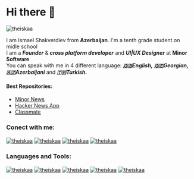 # Hi there 👋

<p align="left"> <img src="https://komarev.com/ghpvc/?username=your-github-theiskaa&color=red" alt="theiskaa" /> </p> 

I am Ismael Shakverdiev from **Azerbaijan**. I'm a tenth grade student on midle school<br/>
I am a ***Founder*** & ***cross platform developer*** and ***UI|UX Designer*** at **Minor Software** <br/> 
You can speak with me in 4 different language: ***🇬🇧English,*** ***🇬🇪Georgian,*** ***🇦🇿Azerbaijani*** and ***🇹🇷Turkish.*** <br/>

#### Best Repositories:
- [Minor News](https://github.com/theiskaa/minor-news)
- [Hacker News App](https://github.com/theiskaa/hackernews_app)
- [Classmate](https://github.com/theiskaa/classmate)

### Conect with me:

<a href="https://instagram.com/theiskaa" target="blank"><img align="center" src="https://img.shields.io/badge/Instagram%20-%23E4405F.svg?&style=for-the-badge&logo=Instagram&logoColor=white" alt="theiskaa"/></a> 
<a href="https://facebook.com/theiskaa" target="blank"><img align="center" src="https://img.shields.io/badge/Facebook%20-%230077B5.svg?&style=for-the-badge&logo=Facebook&logoColor=white" alt="theiskaa"/></a> 
<a href="https://twitter.com/theiskaa" target="blank"><img align="center" src="https://img.shields.io/badge/Twitter%20-%231DA1F2.svg?&style=for-the-badge&logo=Twitter&logoColor=white" alt="theiskaa"/></a> 
<a href="mailto:st.bahahd@gmail.com?subject=test%20subject&body=test%20body" target="blank"><img align="center" src="https://img.shields.io/badge/Gmail%20-%23323330.svg?&style=for-the-badge&logo=Gmail&logoColor=red" alt="theiskaa"/></a> 
 
### Languages and Tools:
<a href="https://flutter.io" target="blank"><img align="center" src="https://img.shields.io/badge/flutter-%230095D5.svg?&style=for-the-badge&logo=flutter&logoColor=white" alt="theiskaa"/></a> 
<a href="https://pub.dev/packages/sqflite" target="blank"><img align="center" src="https://img.shields.io/badge/Sqlite%20-%23FF0000.svg?&style=for-the-badge&logo=Sqlite&logoColor=white" alt="theiskaa"/></a> 
<a href="https://firebase.google.com" target="blank"><img align="center" src="https://img.shields.io/badge/Firebase%20-%23FF9900.svg?&style=for-the-badge&logo=Firebase&logoColor=white" alt="theiskaa"/></a> 
<a href="https://code.visualstudio.com" target="blank"><img align="center" src="https://img.shields.io/badge/vs code%20-%2300599C.svg?&style=for-the-badge&logo=visual-studio-code&logoColor=white" alt="theiskaa"/></a> 
<a href="https://www.adobe.com/tr/products/xd.html" target="blank"><img align="center" src="https://img.shields.io/badge/Adobe xd%20-%23FF26BE.svg?&style=for-the-badge&logo=adobe%20xd&logoColor=white" alt="theiskaa"/></a> 


